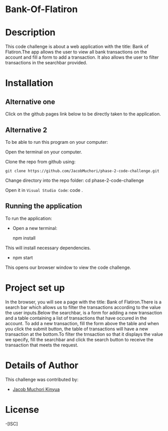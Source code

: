 # Bank-Of-Flatiron

# Description
This code challenge is about a web application with the title: Bank of Flatiron.The app allows the user to view all bank transactions on the account and fill a form to add a transaction. It also allows the user to filter transactions in the searchbar provided.

# Installation

## Alternative one
Click on the github pages link below to be directly taken to the application.

## Alternative 2
To be able to run this program on your computer:

Open the terminal on your computer.

Clone the repo from github using:

    git clone https://github.com/JacobMuchori/phase-2-code-challenge.git

Change directory into the repo folder:
  cd phase-2-code-challenge

Open it in ``Visual Studio Code``:
  code .

## Running the application
To run the application:

- Open a new terminal:

    npm install
    
This will install necessary dependencies.

- npm start

This opens our browser window to view the code challenge.


# Project set up
In the browser, you will see a page with the title: Bank of Flatiron.There is a search bar which allows us to filter the transactions according to the value the user inputs.Below the searchbar, is a form for adding a new transaction and a table containing a list of transactions that have occured in the account. To add a new transaction, fill the form above the table and when you click the submit button, the table of transactions will have a new transaction at the bottom.To filter the trnsaction so that it displays the value we specify, fill the searchbar and click the search button to receive the transaction that meets the request.

# Details of Author
 This challenge was contributed by:
- [Jacob Muchori Kinyua](https://github.com/JacobMuchori)

# License
-[ISC]